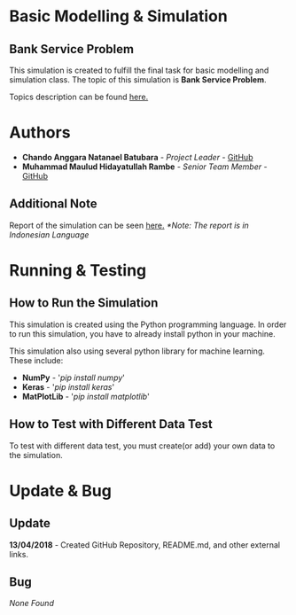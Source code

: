 # Basic Modelling & Simulation
## Bank Service Problem

This simulation is created to fulfill the final task for basic modelling and simulation class. The topic of this simulation is __Bank Service Problem__.

Topics description can be found [here.](https://drive.google.com/open?id=1XpRQRbWC3CP3ewMoMJLM5zj-xPJ2pn8B)

# Authors
* __Chando Anggara Natanael Batubara__ - _Project Leader_ - [GitHub](https://github.com/)
* __Muhammad Maulud Hidayatullah Rambe__ - _Senior Team Member_ - [GitHub](https://github.com/)

## Additional Note
Report of the simulation can be seen [here.](https://docs.google.com/document/d/10TvSKRi_3jTD_pwWQhwpTpqqUl-9qzmq7XHo8_T5h7Q/edit?usp=sharing) _*Note: The report is in Indonesian Language_

# Running & Testing
## How to Run the Simulation
This simulation is created using the Python programming language. In order to run this simulation, you have to already install python in your machine.

This simulation also using several python library for machine learning. These include:
* __NumPy__ - '_pip install numpy_'
* __Keras__ - '_pip install keras_'
* __MatPlotLib__ - '_pip install matplotlib_'

## How to Test with Different Data Test
To test with different data test, you must create(or add) your own data to the simulation.

# Update & Bug
## Update
__13/04/2018__ - Created GitHub Repository, README.md, and other external links.

## Bug
*None Found*
